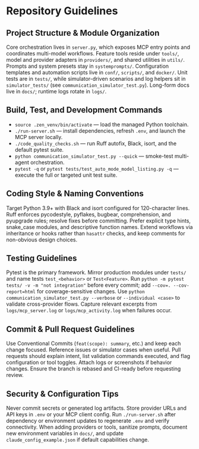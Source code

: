 # Repository Guidelines

## Project Structure & Module Organization
Core orchestration lives in `server.py`, which exposes MCP entry points and coordinates multi-model workflows. Feature tools reside under `tools/`, model and provider adapters in `providers/`, and shared utilities in `utils/`. Prompts and system presets stay in `systemprompts/`. Configuration templates and automation scripts live in `conf/`, `scripts/`, and `docker/`. Unit tests are in `tests/`, while simulator-driven scenarios and log helpers sit in `simulator_tests/` (see `communication_simulator_test.py`). Long-form docs live in `docs/`; runtime logs rotate in `logs/`.

## Build, Test, and Development Commands
- `source .zen_venv/bin/activate` — load the managed Python toolchain.
- `./run-server.sh` — install dependencies, refresh `.env`, and launch the MCP server locally.
- `./code_quality_checks.sh` — run Ruff autofix, Black, isort, and the default pytest suite.
- `python communication_simulator_test.py --quick` — smoke-test multi-agent orchestration.
- `pytest -q` or `pytest tests/test_auto_mode_model_listing.py -q` — execute the full or targeted unit test suite.

## Coding Style & Naming Conventions
Target Python 3.9+ with Black and isort configured for 120-character lines. Ruff enforces pycodestyle, pyflakes, bugbear, comprehension, and pyupgrade rules; resolve fixes before committing. Prefer explicit type hints, snake_case modules, and descriptive function names. Extend workflows via inheritance or hooks rather than `hasattr` checks, and keep comments for non-obvious design choices.

## Testing Guidelines
Pytest is the primary framework. Mirror production modules under `tests/` and name tests `test_<behavior>` or `Test<Feature>`. Run `python -m pytest tests/ -v -m "not integration"` before every commit; add `--cov=. --cov-report=html` for coverage-sensitive changes. Use `python communication_simulator_test.py --verbose` or `--individual <case>` to validate cross-provider flows. Capture relevant excerpts from `logs/mcp_server.log` or `logs/mcp_activity.log` when failures occur.

## Commit & Pull Request Guidelines
Use Conventional Commits (`feat(scope): summary`, etc.) and keep each change focused. Reference issues or simulator cases when useful. Pull requests should explain intent, list validation commands executed, and flag configuration or tool toggles. Attach logs or screenshots if behavior changes. Ensure the branch is rebased and CI-ready before requesting review.

## Security & Configuration Tips
Never commit secrets or generated log artifacts. Store provider URLs and API keys in `.env` or your MCP client config. Run `./run-server.sh` after dependency or environment updates to regenerate `.env` and verify connectivity. When adding providers or tools, sanitize prompts, document new environment variables in `docs/`, and update `claude_config_example.json` if default capabilities change.

